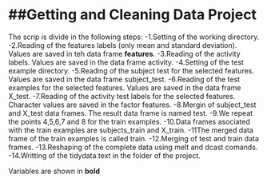 ##Getting and Cleaning Data Project
=================================

The scrip is divide in the following steps:
-1.Setting of the working directory.
-2.Reading of the features labels (only mean and standard deviation). Values are saved in teh data frame **features**.
-3.Reading of the activity labels. Values are saved in the data frame activity.
-4.Setting of the test example directory.
-5.Reading of the subject test for the selected features. Values are saved in the data frame subject_test.
-6.Reading of the test examples for the selected features. Values are saved in the data frame X_test.
-7.Reading of the activity test labels for the selected features. Character values are saved in the factor features.
-8.Mergin of subject_test and X_test data frames. The result data frame is named test.
-9.We repeat the points 4,5,6,7 and 8 for the train examples.
-10.Data frames asociated with the train examples are subjects_train and X_train.
-11The merged data frame of the train examples is called train.
-12.Merging of test and train data frames.
-13.Reshaping of the complete data using melt and dcast comands.
-14.Writting of the tidydata.text in the folder of the project.

Variables are shown in **bold**
